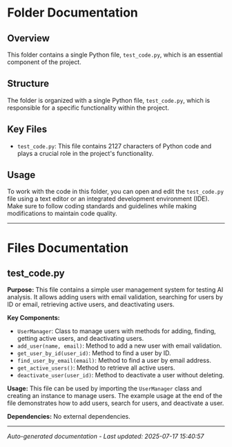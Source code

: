 # Folder Documentation

## Overview
This folder contains a single Python file, `test_code.py`, which is an essential component of the project.

## Structure
The folder is organized with a single Python file, `test_code.py`, which is responsible for a specific functionality within the project.

## Key Files
- `test_code.py`: This file contains 2127 characters of Python code and plays a crucial role in the project's functionality.

## Usage
To work with the code in this folder, you can open and edit the `test_code.py` file using a text editor or an integrated development environment (IDE). Make sure to follow coding standards and guidelines while making modifications to maintain code quality.

---

# Files Documentation

## test_code.py

**Purpose:** This file contains a simple user management system for testing AI analysis. It allows adding users with email validation, searching for users by ID or email, retrieving active users, and deactivating users.

**Key Components:**
- `UserManager`: Class to manage users with methods for adding, finding, getting active users, and deactivating users.
- `add_user(name, email)`: Method to add a new user with email validation.
- `get_user_by_id(user_id)`: Method to find a user by ID.
- `find_user_by_email(email)`: Method to find a user by email address.
- `get_active_users()`: Method to retrieve all active users.
- `deactivate_user(user_id)`: Method to deactivate a user without deleting.

**Usage:** This file can be used by importing the `UserManager` class and creating an instance to manage users. The example usage at the end of the file demonstrates how to add users, search for users, and deactivate a user.

**Dependencies:** No external dependencies.

---
*Auto-generated documentation - Last updated: 2025-07-17 15:40:57*
